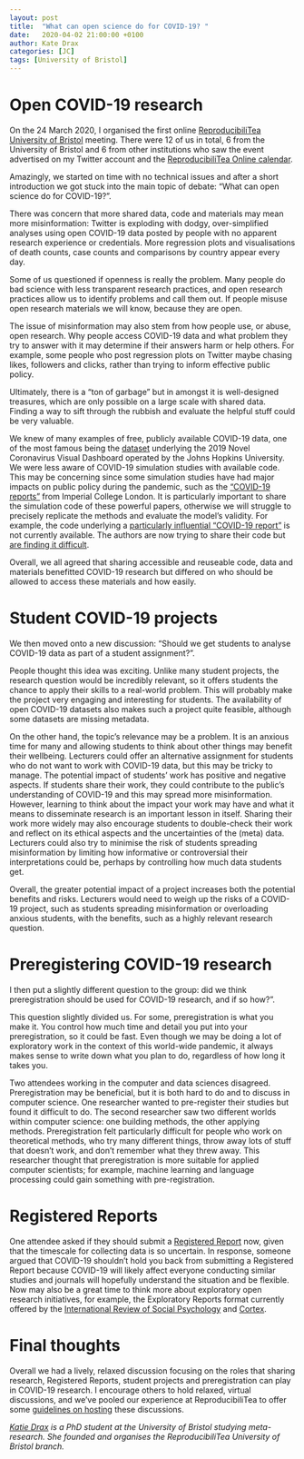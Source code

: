 ```yaml
---
layout: post
title:  "What can open science do for COVID-19? "
date:   2020-04-02 21:00:00 +0100
author: Kate Drax
categories: [JC]
tags: [University of Bristol]
---
```


# Open COVID-19 research 

On the 24 March 2020, I organised the first online [ReproducibiliTea University of Bristol](https://reproducibiliTea.org/journal-clubs/#Bristol) meeting.  There were 12 of us in total, 6 from the University of Bristol and 6 from other institutions who saw the event advertised on my Twitter account and the [ReproducibiliTea Online calendar](https://reproducibiliTea.org/calendar). 

Amazingly, we started on time with no technical issues and after a short introduction we got stuck into the main topic of debate: “What can open science do for COVID-19?”. 

There was concern that more shared data, code and materials may mean more misinformation: Twitter is exploding with dodgy, over-simplified analyses using open COVID-19 data posted by people with no apparent research experience or credentials. More regression plots and visualisations of death counts, case counts and comparisons by country appear every day. 

Some of us questioned if openness is really the problem. Many people do bad science with less transparent research practices, and open research practices allow us to identify problems and call them out. If people misuse open research materials we will know, because they are open.  

The issue of misinformation may also stem from how people use, or abuse, open research. Why people access COVID-19 data and what problem they try to answer with it may determine if their answers harm or help others. For example, some people who post regression plots on Twitter maybe chasing likes, followers and clicks, rather than trying to inform effective public policy.  

Ultimately, there is a “ton of garbage” but in amongst it is well-designed treasures, which are only possible on a large scale with shared data. Finding a way to sift through the rubbish and evaluate the helpful stuff could be very valuable. 

We knew of many examples of free, publicly available COVID-19 data, one of the most famous being the [dataset](https://github.com/CSSEGISandData/COVID-19) underlying the 2019 Novel Coronavirus Visual Dashboard operated by the Johns Hopkins University. 
We were less aware of COVID-19 simulation studies with available code.
This may be concerning since some simulation studies have had major impacts on public policy during the pandemic, such as the [“COVID-19 reports”](https://www.imperial.ac.uk/media/imperial-college/medicine/sph/ide/gida-fellowships/Imperial-College-COVID19-NPI-modelling-16-03-2020.pdf) from Imperial College London. 
It is particularly important to share the simulation code of these powerful papers, otherwise we will struggle to precisely replicate the methods and evaluate the model’s validity. 
For example, the code underlying a [particularly influential “COVID-19 report”](https://www.imperial.ac.uk/media/imperial-college/medicine/sph/ide/gida-fellowships/Imperial-College-COVID19-NPI-modelling-16-03-2020.pdf) is not currently available. The authors are now trying to share their code but [are finding it difficult](https://www.imperial.ac.uk/media/imperial-college/medicine/sph/ide/gida-fellowships/Imperial-College-COVID19-NPI-modelling-16-03-2020.pdf). 

Overall, we all agreed that sharing accessible and reuseable code, data and materials benefitted COVID-19 research but differed on who should be allowed to access these materials and how easily. 

# Student COVID-19 projects 

We then moved onto a new discussion: “Should we get students to analyse COVID-19 data as part of a student assignment?”. 

People thought this idea was exciting. Unlike many student projects, the research question would be incredibly relevant, so it offers students the chance to apply their skills to a real-world problem. This will probably make the project very engaging and interesting for students. The availability of open COVID-19 datasets also makes such a project quite feasible, although some datasets are missing metadata. 

On the other hand, the topic’s relevance may be a problem. It is an anxious time for many and allowing students to think about other things may benefit their wellbeing. Lecturers could offer an alternative assignment for students who do not want to work with COVID-19 data, but this may be tricky to manage. The potential impact of students’ work has positive and negative aspects. If students share their work, they could contribute to the public’s understanding of COVID-19 and this may spread more misinformation. However, learning to think about the impact your work may have and what it means to disseminate research is an important lesson in itself. Sharing their work more widely may also encourage students to double-check their work and reflect on its ethical aspects and the uncertainties of the (meta) data. Lecturers could also try to minimise the risk of students spreading misinformation by limiting how informative or controversial their interpretations could be, perhaps by controlling how much data students get. 

Overall, the greater potential impact of a project increases both the potential benefits and risks. Lecturers would need to weigh up the risks of a COVID-19 project, such as students spreading misinformation or overloading anxious students, with the benefits, such as a highly relevant research question. 

# Preregistering COVID-19 research 

I then put a slightly different question to the group: did we think preregistration should be used for COVID-19 research, and if so how?”. 

This question slightly divided us. For some, preregistration is what you make it. You control how much time and detail you put into your preregistration, so it could be fast. Even though we may be doing a lot of exploratory work in the context of this world-wide pandemic, it always makes sense to write down what you plan to do, regardless of how long it takes you. 

Two attendees working in the computer and data sciences disagreed. Preregistration may be beneficial, but it is both hard to do and to discuss in computer science. One researcher wanted to pre-register their studies but found it difficult to do. The second researcher saw two different worlds within computer science: one building methods, the other applying methods. Preregistration felt particularly difficult for people who work on theoretical methods, who try many different things, throw away lots of stuff that doesn’t work, and don’t remember what they threw away. This researcher thought that preregistration is more suitable for applied computer scientists; for example, machine learning and language processing could gain something with pre-registration. 

# Registered Reports 

One attendee asked if they should submit a [Registered Report](https://web.archive.org/web/20200402210750/https://cos.io/rr/) now, given that the timescale for collecting data is so uncertain. In response, someone argued that COVID-19 shouldn’t hold you back from submitting a Registered Report because COVID-19 will likely affect everyone conducting similar studies and journals will hopefully understand the situation and be flexible. Now may also be a great time to think more about exploratory open research initiatives, for example, the Exploratory Reports format currently offered by the [International Review of Social Psychology](https://web.archive.org/web/20200327155633/https:/www.rips-irsp.com/about/exploratory-reports/) and [Cortex](https://web.archive.org/web/20190610122655/https:/www.elsevier.com/__data/promis_misc/Exploratory_Reports_Guidelines.pdf). 

# Final thoughts 

Overall we had a lively, relaxed discussion focusing on the roles that sharing research, Registered Reports, student projects and preregistration can play in COVID-19 research. I encourage others to hold relaxed, virtual discussions, and we’ve pooled our experience at ReproducibiliTea to offer some [guidelines on hosting](https://reproducibiliTea.org/online) these discussions.

*[Katie Drax](https://twitter.com/katiedrax) is a PhD student at the University of Bristol studying meta-research. She founded and organises the ReproducibiliTea University of Bristol branch.*
